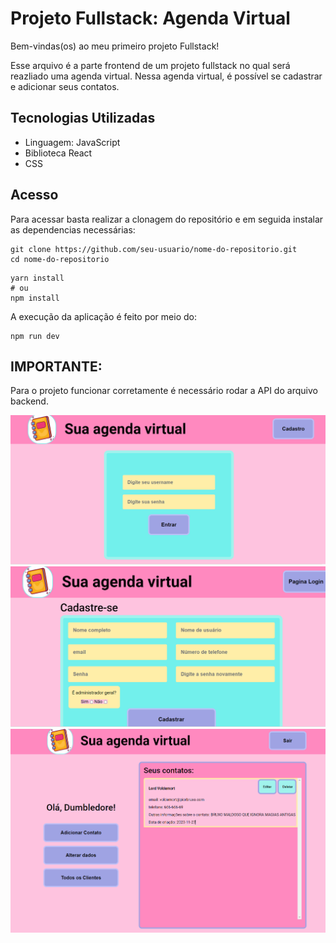 # Projeto Fullstack: Agenda Virtual

Bem-vindas(os) ao meu primeiro projeto Fullstack!

Esse arquivo é a parte frontend de um projeto fullstack no qual será reazliado uma agenda virtual. Nessa agenda virtual, é possível se cadastrar e adicionar seus contatos.

## Tecnologias Utilizadas
* Linguagem: JavaScript
* Biblioteca React
* CSS

## Acesso
Para acessar basta realizar a clonagem do repositório e em seguida instalar as dependencias necessárias:

```
git clone https://github.com/seu-usuario/nome-do-repositorio.git
cd nome-do-repositorio
```

```
yarn install
# ou
npm install
```

A execução da aplicação é feito por meio do:
```
npm run dev
```

## IMPORTANTE:
Para o projeto funcionar corretamente é necessário rodar a API do arquivo backend.

<img src="/src/imagens/paginaPrincipal.png">
<img src="/src/imagens/register.png">
<img src="/src/imagens/internalPage.png">